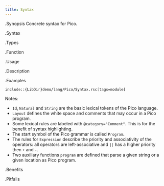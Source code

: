 ```yaml
---
title: Syntax
---
```


.Synopsis
Concrete syntax for Pico.

.Syntax


.Types

.Function
       
.Usage

.Description

.Examples
```rascal
include::{LibDir}demo/lang/Pico/Syntax.rsc[tags=module]
```

                
Notes:

*  `Id`, `Natural` and `String` are the basic lexical tokens of the Pico language.
*  `Layout` defines the white space and comments that may occur in a Pico program.
*  Some lexical rules are labeled with `@category="Comment"`. This is for the benefit of syntax highlighting.
*  The start symbol of the Pico grammar is called `Program`.
*  The rules for `Expression` describe the priority and associativity of the operators: all operators are left-associative and `||` has a higher priority then `+` and `-`.
*  Two auxiliary functions `program` are defined that parse a given string or a given location as Pico program.

.Benefits

.Pitfalls

